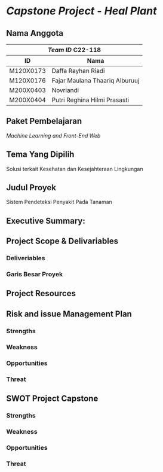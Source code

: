 # *Capstone Project* - *Heal Plant*

## Nama Anggota

<table>
    <thead>
        <tr>
            <th colspan=2 style="text-align:center;"><b><i>Team ID</i> C22-118</b></th>
        </tr>
    </thead>
    <thead>
        <tr>
            <th style="text-align:center;">ID</th>
            <th style="text-align:center;">Nama</th>
        </tr>
    </thead>
    <tbody>
        <tr>
            <td>M120X0173</td>
            <td>Daffa Rayhan Riadi</td>
        </tr>
        <tr>
            <td>M120X0176</td>
            <td>Fajar Maulana Thaariq Alburuuj</td>
        </tr>
        <tr>
            <td>M200X0403</td>
            <td>Novriandi</td>
        </tr>
        <tr>
            <td>M200X0404</td>
            <td>Putri Reghina Hilmi Prasasti</td>
        </tr>
    </tbody>
</table>

## Paket Pembelajaran
*Machine Learning and Front-End Web*

## Tema Yang Dipilih
Solusi terkait Kesehatan dan Kesejahteraan Lingkungan

## Judul Proyek 
Sistem Pendeteksi Penyakit Pada Tanaman

## Executive Summary:

## Project Scope & Delivariables

### Deliveriables
### Garis Besar Proyek

## Project Resources 

## Risk and issue Management Plan

### Strengths
### Weakness
### Opportunities
### Threat

## SWOT Project Capstone

### Strengths
### Weakness
### Opportunities
### Threat